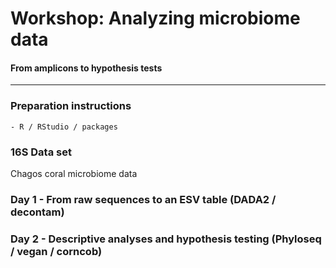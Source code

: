 # Workshop: Analyzing microbiome data

#### From amplicons to hypothesis tests

___

### Preparation instructions
    - R / RStudio / packages

### 16S Data set

Chagos coral microbiome data

### Day 1 - From raw sequences to an ESV table (DADA2 / decontam)

### Day 2 - Descriptive analyses and hypothesis testing (Phyloseq / vegan / corncob)

